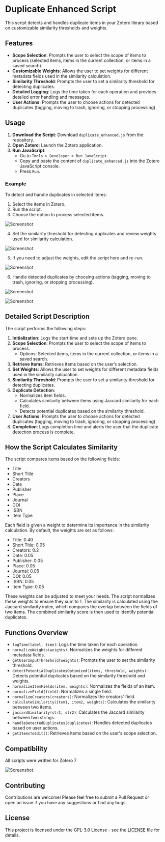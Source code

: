 # Duplicate Enhanced Script

This script detects and handles duplicate items in your Zotero library based on customizable similarity thresholds and weights.

## Features

- **Scope Selection**: Prompts the user to select the scope of items to process (selected items, items in the current collection, or items in a saved search).
- **Customizable Weights**: Allows the user to set weights for different metadata fields used in the similarity calculation.
- **Similarity Threshold**: Prompts the user to set a similarity threshold for detecting duplicates.
- **Detailed Logging**: Logs the time taken for each operation and provides detailed error handling and messages.
- **User Actions**: Prompts the user to choose actions for detected duplicates (tagging, moving to trash, ignoring, or stopping processing).

## Usage

1. **Download the Script**: Download `duplicate_enhanced.js` from the repository.
2. **Open Zotero**: Launch the Zotero application.
3. **Run JavaScript**:
    - Go to `Tools > Developer > Run JavaScript`.
    - Copy and paste the content of `duplicate_enhanced.js` into the Zotero JavaScript console.
    - Press `Run`.

### Example

To detect and handle duplicates in selected items:

1. Select the items in Zotero.
2. Run the script.
3. Choose the option to process selected items.

![Screenshot](doc/dup_01.png)

4. Set the similarity threshold for detecting duplicates and review weights used for similarity calculation.

![Screenshot](doc/dup_02.png)

5. If you need to adjust the weights, edit the script here and re-run.

![Screenshot](doc/dup_05.png)

6. Handle detected duplicates by choosing actions (tagging, moving to trash, ignoring, or stopping processing).

![Screenshot](doc/dup_03.png)

![Screenshot](doc/dup_04.png)


## Detailed Script Description

The script performs the following steps:

1. **Initialization**: Logs the start time and sets up the Zotero pane.
2. **Scope Selection**: Prompts the user to select the scope of items to process.
    - Options: Selected items, items in the current collection, or items in a saved search.
3. **Retrieve Items**: Retrieves items based on the user’s selection.
4. **Set Weights**: Allows the user to set weights for different metadata fields used in the similarity calculation.
5. **Similarity Threshold**: Prompts the user to set a similarity threshold for detecting duplicates.
6. **Duplicate Detection**:
    - Normalizes item fields.
    - Calculates similarity between items using Jaccard similarity for each field.
    - Detects potential duplicates based on the similarity threshold.
7. **User Actions**: Prompts the user to choose actions for detected duplicates (tagging, moving to trash, ignoring, or stopping processing).
8. **Completion**: Logs completion time and alerts the user that the duplicate detection process is complete.

## How the Script Calculates Similarity

The script compares items based on the following fields:
- Title
- Short Title
- Creators
- Date
- Publisher
- Place
- Journal
- DOI
- ISBN
- Item Type

Each field is given a weight to determine its importance in the similarity calculation. By default, the weights are set as follows:

- Title: 0.40
- Short Title: 0.05
- Creators: 0.2
- Date: 0.05
- Publisher: 0.05
- Place: 0.05
- Journal: 0.05
- DOI: 0.05
- ISBN: 0.05
- Item Type: 0.05

These weights can be adjusted to meet your needs. The script normalizes these weights to ensure they sum to 1. The similarity is calculated using the Jaccard similarity index, which compares the overlap between the fields of two items. The combined similarity score is then used to identify potential duplicates.

## Functions Overview

- `logTime(label, time)`: Logs the time taken for each operation.
- `normalizeWeights(weights)`: Normalizes the weights for different metadata fields.
- `getUserInputThreshold(weights)`: Prompts the user to set the similarity threshold.
- `detectPotentialDuplicatesOptimized(items, threshold, weights)`: Detects potential duplicates based on the similarity threshold and weights.
- `normalizeItemFields(item, weights)`: Normalizes the fields of an item.
- `normalizeField(field)`: Normalizes a single field.
- `normalizeCreators(creators)`: Normalizes the creators' field.
- `calculateSimilarity(item1, item2, weights)`: Calculates the similarity between two items.
- `jaccardSimilarity(str1, str2)`: Calculates the Jaccard similarity between two strings.
- `handleDetectedDuplicates(duplicates)`: Handles detected duplicates based on user actions.
- `getItemsToEdit()`: Retrieves items based on the user's scope selection.

## Compatibility
All scripts were written for Zotero 7

![Screenshot](doc/zotero_version.png)

## Contributing

Contributions are welcome! Please feel free to submit a Pull Request or open an issue if you have any suggestions or find any bugs.

## License

This project is licensed under the GPL-3.0 License - see the [LICENSE](LICENSE) file for details.
